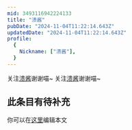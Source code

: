 ```yaml
---
mid: 3493116942224133
title: "溃酱"
pubDate: "2024-11-04T11:22:14.643Z"
updatedDate: "2024-11-04T11:22:14.643Z"
profile:
  {
    Nickname: ["溃酱"],
  }
---
```


关注[溃酱](https://space.bilibili.com/3493116942224133)谢谢喵~ 关注[溃酱](https://space.bilibili.com/3493116942224133)谢谢喵~

## 此条目有待补充
你可以在[这里](https://github.com/Yuhanawa/VTuber.ICU-Content/edit/master/v/溃酱/index.md)编辑本文
